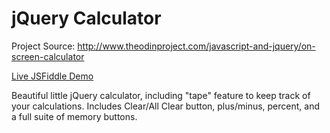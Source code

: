 # jQuery Calculator

Project Source: http://www.theodinproject.com/javascript-and-jquery/on-screen-calculator

[Live JSFiddle Demo](http://jsfiddle.net/craftykate/k9ewcpvr/embedded/result/)

Beautiful little jQuery calculator, including "tape" feature to keep track of your calculations. Includes Clear/All Clear button, plus/minus, percent, and a full suite of memory buttons.